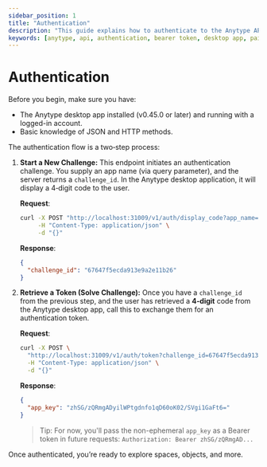 ```yaml
---
sidebar_position: 1
title: "Authentication"
description: "This guide explains how to authenticate to the Anytype API."
keywords: [anytype, api, authentication, bearer token, desktop app, pairing flow]
---
```


# Authentication

Before you begin, make sure you have:

- The Anytype desktop app installed (v0.45.0 or later) and running with a logged-in account.
- Basic knowledge of JSON and HTTP methods.

The authentication flow is a two‑step process:

1. **Start a New Challenge:**
   This endpoint initiates an authentication challenge. You supply an app name (via query parameter), and the server returns a `challenge_id`. In the Anytype desktop application, it will display a 4‑digit code to the user.

   **Request**:

   ```bash
   curl -X POST "http://localhost:31009/v1/auth/display_code?app_name=my_awesome_app" \
        -H "Content-Type: application/json" \
        -d "{}"
   ```

   **Response**:

   ```json
   {
     "challenge_id": "67647f5ecda913e9a2e11b26"
   }
   ```

2. **Retrieve a Token (Solve Challenge):**
   Once you have a `challenge_id` from the previous step, and the user has retrieved a **4‑digit** code from the Anytype desktop app, call this to exchange them for an authentication token.

   **Request**:

   ```bash
   curl -X POST \
     "http://localhost:31009/v1/auth/token?challenge_id=67647f5ecda913e9a2e11b26&code=1234" \
     -H "Content-Type: application/json" \
     -d "{}"
   ```

   **Response**:

   ```json
   {
     "app_key": "zhSG/zQRmgADyilWPtgdnfo1qD60oK02/SVgi1GaFt6="
   }
   ```

   > Tip: For now, you'll pass the non-ephemeral `app_key` as a Bearer token in future requests:
   > `Authorization: Bearer zhSG/zQRmgAD...`

Once authenticated, you’re ready to explore spaces, objects, and more.
